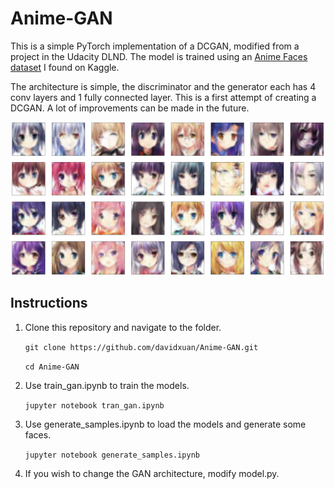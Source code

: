 # Anime-GAN

This is a simple PyTorch implementation of a DCGAN, modified from a project in the Udacity DLND. The model is trained using an [Anime Faces dataset](https://www.kaggle.com/soumikrakshit/anime-faces) I found on Kaggle.

The architecture is simple, the discriminator and the generator each has 4 conv layers and 1 fully connected layer. This is a first attempt of creating a DCGAN. A lot of improvements can be made in the future.

![Avatar](sample.png)

## Instructions
1. Clone this repository and navigate to the folder.
   
   `git clone https://github.com/davidxuan/Anime-GAN.git`

   `cd Anime-GAN`

2. Use train_gan.ipynb to train the models.
   
   `jupyter notebook tran_gan.ipynb`

3. Use generate_samples.ipynb to load the models and generate some faces.
   
   `jupyter notebook generate_samples.ipynb`

4. If you wish to change the GAN architecture, modify model.py.